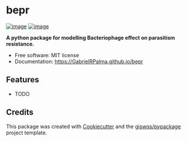 # bepr


[![image](https://img.shields.io/pypi/v/bepr.svg)](https://pypi.python.org/pypi/bepr)
[![image](https://img.shields.io/conda/vn/conda-forge/bepr.svg)](https://anaconda.org/conda-forge/bepr)


**A python package for modelling Bacteriophage effect on parasitism resistance.**


-   Free software: MIT license
-   Documentation: https://GabrielRPalma.github.io/bepr
    

## Features

-   TODO

## Credits

This package was created with [Cookiecutter](https://github.com/cookiecutter/cookiecutter) and the [giswqs/pypackage](https://github.com/giswqs/pypackage) project template.
